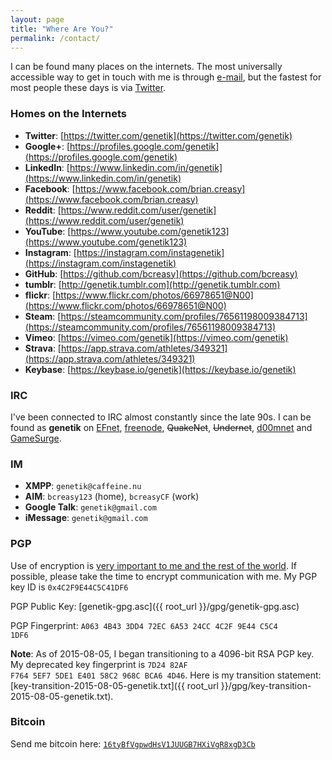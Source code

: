 ```yaml
---
layout: page
title: "Where Are You?"
permalink: /contact/
---
```

I can be found many places on the internets.  The most universally accessible way to get in touch with me is through [e-mail](mailto:genetik@caffeine.nu), but the fastest for most people these days is via [Twitter](https://twitter.com/genetik).

### Homes on the Internets ###

* **Twitter**: [https://twitter.com/genetik](https://twitter.com/genetik)
* **Google+**: [https://profiles.google.com/genetik](https://profiles.google.com/genetik)
* **LinkedIn**: [https://www.linkedin.com/in/genetik](https://www.linkedin.com/in/genetik)
* **Facebook**: [https://www.facebook.com/brian.creasy](https://www.facebook.com/brian.creasy)
* **Reddit**: [https://www.reddit.com/user/genetik](https://www.reddit.com/user/genetik)
* **YouTube**: [https://www.youtube.com/genetik123](https://www.youtube.com/genetik123)
* **Instagram**: [https://instagram.com/instagenetik](https://instagram.com/instagenetik)
* **GitHub**: [https://github.com/bcreasy](https://github.com/bcreasy)
* **tumblr**: [http://genetik.tumblr.com](http://genetik.tumblr.com)
* **flickr**: [https://www.flickr.com/photos/66978651@N00](https://www.flickr.com/photos/66978651@N00)
* **Steam**: [https://steamcommunity.com/profiles/76561198009384713](https://steamcommunity.com/profiles/76561198009384713)
* **Vimeo**: [https://vimeo.com/genetik](https://vimeo.com/genetik)
* **Strava**: [https://app.strava.com/athletes/349321](https://app.strava.com/athletes/349321)
* **Keybase**: [https://keybase.io/genetik](https://keybase.io/genetik)

### IRC ###

I've been connected to IRC almost constantly since the late 90s.  I can be found as **genetik** on [EFnet](irc://irc.efnet.org), [freenode](irc://irc.freenode.net), <strike>QuakeNet</strike>, <strike>Undernet</strike>, [d00mnet](irc://irc.d00mnet.com) and [GameSurge](irc://irc.gamesurge.net).

### IM ###

* **XMPP**: <code>genetik&#64;caffeine.nu</code>
* **AIM**: <code>bcreasy123</code> (home), <code>bcreasyCF</code> (work)
* **Google Talk**: <code>genetik&#64;gmail.com</code>
* **iMessage**: <code>genetik&#64;gmail.com</code>

### PGP ###

Use of encryption is [very important to me and the rest of the world](https://www.privacyinternational.org/?q=node/599).  If possible, please take the time to encrypt communication with me.  My PGP key ID is <code>0x4C2F9E44C5C41DF6</code>

PGP Public Key: [genetik-gpg.asc]({{ root_url }}/gpg/genetik-gpg.asc)

PGP Fingerprint: <code>A063 4B43 3DD4 72EC 6A53  24CC 4C2F 9E44 C5C4 1DF6</code>

**Note**: As of 2015-08-05, I began transitioning to a 4096-bit RSA PGP key.  My deprecated key fingerprint is <code>7D24 82AF F764 5EF7 5DE1  E401 58C2 968C BCA6 4D46</code>.  Here is my transition statement: [key-transition-2015-08-05-genetik.txt]({{ root_url }}/gpg/key-transition-2015-08-05-genetik.txt).


### Bitcoin ###

Send me bitcoin here: <code><a href="bitcoin:16tyBfVgpwdHsV1JUUGB7HXiVgR8xgD3Cb">16tyBfVgpwdHsV1JUUGB7HXiVgR8xgD3Cb</a></code>
